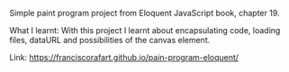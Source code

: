 Simple paint program project from Eloquent JavaScript book, chapter 19.

What I learnt:
With this project I learnt about encapsulating code, loading files, dataURL and possibilities of the canvas element.

Link: https://franciscorafart.github.io/pain-program-eloquent/
